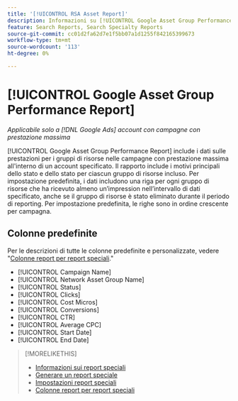 ```yaml
---
title: '[!UICONTROL RSA Asset Report]'
description: Informazioni su [!UICONTROL Google Asset Group Performance Report].
feature: Search Reports, Search Specialty Reports
source-git-commit: cc01d2fa62d7e1f5bb07a1d1255f842165399673
workflow-type: tm+mt
source-wordcount: '113'
ht-degree: 0%

---
```


# [!UICONTROL Google Asset Group Performance Report]

*Applicabile solo a [!DNL Google Ads] account con campagne con prestazione massima*

[!UICONTROL Google Asset Group Performance Report] include i dati sulle prestazioni per i gruppi di risorse nelle campagne con prestazione massima all&#39;interno di un account specificato. Il rapporto include i motivi principali dello stato e dello stato per ciascun gruppo di risorse incluso. Per impostazione predefinita, i dati includono una riga per ogni gruppo di risorse che ha ricevuto almeno un’impression nell’intervallo di dati specificato, anche se il gruppo di risorse è stato eliminato durante il periodo di reporting. Per impostazione predefinita, le righe sono in ordine crescente per campagna.

<!-- We're pulling data directly from GGL and not storing it, so no limitations on our end WRT date range. -->

## Colonne predefinite

Per le descrizioni di tutte le colonne predefinite e personalizzate, vedere &quot;[Colonne report per report speciali](specialty-report-columns.md).&quot;

* [!UICONTROL Campaign Name]
* [!UICONTROL Network Asset Group Name]
* [!UICONTROL Status]
* [!UICONTROL Clicks]
* [!UICONTROL Cost Micros]
* [!UICONTROL Conversions]
* [!UICONTROL CTR]
* [!UICONTROL Average CPC]
* [!UICONTROL Start Date]
* [!UICONTROL End Date]

>[!MORELIKETHIS]
>
>* [Informazioni sui report speciali](specialty-report-about.md)
>* [Generare un report speciale](specialty-report-generate.md)
>* [Impostazioni report speciali](specialty-report-settings.md)
>* [Colonne report per report speciali](specialty-report-columns.md)
